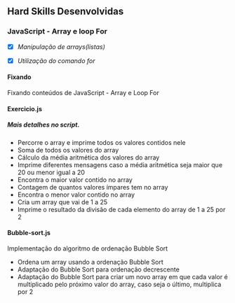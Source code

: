 ## Hard Skills Desenvolvidas

### JavaScript - Array e loop For

- [X] _Manipulação de arrays(listas)_
- [X] _Utilização do comando for_



#### Fixando
Fixando conteúdos de JavaScript - Array e Loop For

#### Exercicio.js
##### Mais detalhes no script.
- Percorre o array e imprime todos os valores contidos nele
- Soma de todos os valores do array
- Cálculo da média aritmética dos valores do array
- Imprime diferentes mensagens caso a média aritmética seja maior que 20 ou menor igual a 20
- Encontra o maior valor contido no array
- Contagem de quantos valores ímpares tem no array
- Encontra o menor valor contido no array
- Cria um array que vai de 1 a 25
- Imprime o resultado da divisão de cada elemento do array de 1 a 25 por 2

#### Bubble-sort.js
Implementação do algoritmo de ordenação Bubble Sort
- Ordena um array usando a ordenação Bubble Sort
- Adaptação do Bubble Sort para ordenação decrescente
- Adaptação do Bubble Sort para criar um novo array em que cada valor é multiplicado pelo próximo valor do array, caso seja o último, multiplica por 2
